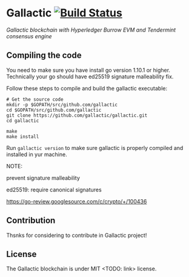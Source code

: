 # Gallactic [![Build Status](https://api.travis-ci.org/gallactic/gallactic.svg?branch=master)](https://travis-ci.org/gallactic/gallactic) 
*Gallactic blockchain with Hyperledger Burrow EVM and Tendermint consensus engine*

## Compiling the code
You need to make sure you have install go version 1.10.1 or higher. Technically your go should have ed25519 signature malleability fix.

Follow these steps to compile and build the gallactic executable:

```
# Get the source code
mkdir -p $GOPATH/src/github.com/gallactic
cd $GOPATH/src/github.com/gallactic
git clone https://github.com/gallactic/gallactic.git
cd gallactic

make
make install
```

Run `gallactic version` to make sure gallactic is properly compiled and installed in yur machine.

NOTE:

prevent signature malleability

ed25519: require canonical signatures

https://go-review.googlesource.com/c/crypto/+/100436

## Contribution
Thsnks for considering to contribute in Gallactic project!

## License
The Gallactic blockchain is under MIT <TODO: link> license.

